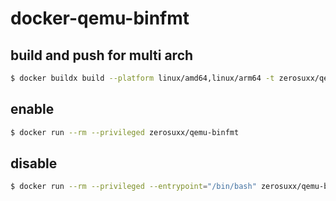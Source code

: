 # docker-qemu-binfmt

## build and push for multi arch
```bash
$ docker buildx build --platform linux/amd64,linux/arm64 -t zerosuxx/qemu-binfmt --push .
```

## enable
```bash
$ docker run --rm --privileged zerosuxx/qemu-binfmt
```

## disable
```bash
$ docker run --rm --privileged --entrypoint="/bin/bash" zerosuxx/qemu-binfmt -c "update-binfmts --enable && update-binfmts --disable"
```
